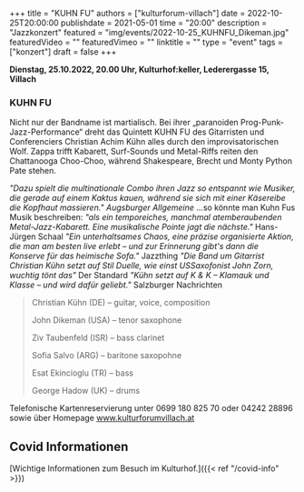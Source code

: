 +++
title = "KUHN FU"
authors = ["kulturforum-villach"]
date = 2022-10-25T20:00:00
publishdate = 2021-05-01
time = "20:00"
description = "Jazzkonzert"
featured = "img/events/2022-10-25_KUHNFU_Dikeman.jpg"
featuredVideo = ""
featuredVimeo = ""
linktitle = ""
type = "event"
tags = ["konzert"]
draft = false
+++

**Dienstag, 25.10.2022, 20.00 Uhr, Kulturhof:keller, Lederergasse 15, Villach**

### KUHN FU


Nicht nur der Bandname ist martialisch. Bei ihrer „paranoiden Prog-Punk-Jazz-Performance“ dreht das Quintett KUHN FU des Gitarristen und Conferenciers Christian Achim Kühn alles durch den improvisatorischen Wolf. Zappa trifft Kabarett, Surf-Sounds und Metal-Riffs reiten den Chattanooga Choo-Choo, während Shakespeare, Brecht und Monty Python Pate stehen.

*"Dazu spielt die multinationale Combo ihren Jazz so entspannt wie Musiker, die gerade auf einem Kaktus kauen, während sie sich mit einer Käsereibe die Kopfhaut massieren." Augsburger Allgemeine*
...so könnte man Kuhn Fus Musik beschreiben: *"als ein temporeiches, manchmal atemberaubenden Metal-Jazz-Kabarett. Eine musikalische Pointe jagt die nächste."* Hans-Jürgen Schaal
*"Ein unterhaltsames Chaos, eine präzise organisierte Aktion, die man am besten live erlebt – und zur Erinnerung gibt's dann die Konserve für das heimische Sofa."* Jazzthing
*"Die Band um Gitarrist Christian Kühn setzt auf Stil Duelle, wie einst USSaxofonist John Zorn, wuchtig tönt das"* Der Standard
*"Kühn setzt auf K & K – Klamauk und Klasse – und wird dafür geliebt."* Salzburger Nachrichten

>Christian Kühn (DE) – guitar, voice, composition
>
>John Dikeman (USA) – tenor saxophone
>
>Ziv Taubenfeld (ISR) – bass clarinet
>
>Sofia Salvo (ARG) – baritone saxopohne
>
>Esat Ekincioglu (TR) – bass
>
>George Hadow (UK) – drums


Telefonische Kartenreservierung unter 0699 180 825 70 oder 04242 28896  sowie über Homepage www.kulturforumvillach.at                             




## Covid Informationen

[Wichtige Informationen zum Besuch im Kulturhof.]({{< ref "/covid-info" >}})
